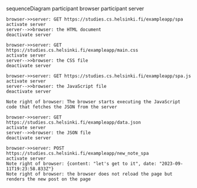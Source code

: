 sequenceDiagram
    participant browser
    participant server
    
    browser->>server: GET https://studies.cs.helsinki.fi/exampleapp/spa
    activate server
    server-->>browser: the HTML document
    deactivate server
    
    browser->>server: GET https://studies.cs.helsinki.fi/exampleapp/main.css
    activate server
    server-->>browser: the CSS file
    deactivate server
    
    browser->>server: GET https://studies.cs.helsinki.fi/exampleapp/spa.js
    activate server
    server-->>browser: the JavaScript file
    deactivate server
    
    Note right of browser: The browser starts executing the JavaScript code that fetches the JSON from the server

    browser->>server: GET https://studies.cs.helsinki.fi/exampleapp/data.json
    activate server
    server-->>browser: the JSON file
    deactivate server    

    browser->>server: POST https://studies.cs.helsinki.fi/exampleapp/new_note_spa
    activate server
    Note right of browser: {content: "let's get to it", date: "2023-09-11T19:23:58.833Z"}
    Note right of browser: the browser does not reload the page but renders the new post on the page